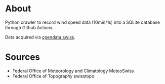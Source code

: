 # About

Python crawler to record wind speed data (10min/1s) into a SQLite database through Github Actions.

Data acquired via [opendata.swiss](https://opendata.swiss/de/organization/bundesamt-fur-meteorologie-und-klimatologie-meteoschweiz).

# Sources

- Federal Office of Meteorology and Climatology MeteoSwiss
- Federal Office of Topography swisstopo

